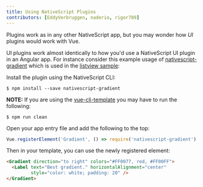 ```yaml
---
title: Using NativeScript Plugins
contributors: [EddyVerbruggen, naderio, rigor789]
---
```


Plugins work as in any other NativeScript app, but you may wonder how *UI* plugins would work with Vue.

UI plugins work almost identically to how you'd use a NativeScript UI plugin in an Angular app. For instance consider this example usage of [nativescript-gradient](https://github.com/EddyVerbruggen/nativescript-gradient) which is used in the [listview sample](https://github.com/rigor789/nativescript-vue/tree/master/samples/app/app-with-list-view.js):

Install the plugin using the NativeScript CLI:

```shell
$ npm install --save nativescript-gradient
```

**NOTE:** If you are using the [vue-cli-template](/en/docs/getting-started/templates/#nativescript-vuevue-cli-template) you may have to run the following:

```shell
$ npm run clean
```

Open your app entry file and add the following to the top:

```js
Vue.registerElement('Gradient', () => require('nativescript-gradient').Gradient)
```

Then in your template, you can use the newly registered element:

```html
<Gradient direction="to right" colors="#FF0077, red, #FF00FF">
  <Label text="Best gradient." horizontalAlignment="center"
         style="color: white; padding: 20" />
</Gradient>
```
